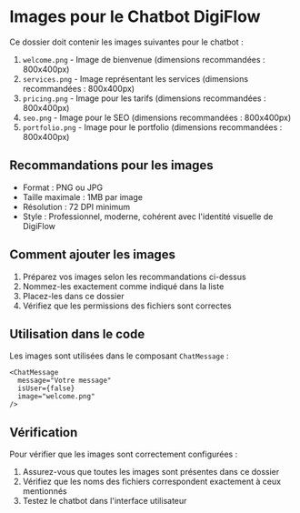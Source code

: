 # Images pour le Chatbot DigiFlow

Ce dossier doit contenir les images suivantes pour le chatbot :

1. `welcome.png` - Image de bienvenue (dimensions recommandées : 800x400px)
2. `services.png` - Image représentant les services (dimensions recommandées : 800x400px)
3. `pricing.png` - Image pour les tarifs (dimensions recommandées : 800x400px)
4. `seo.png` - Image pour le SEO (dimensions recommandées : 800x400px)
5. `portfolio.png` - Image pour le portfolio (dimensions recommandées : 800x400px)

## Recommandations pour les images

- Format : PNG ou JPG
- Taille maximale : 1MB par image
- Résolution : 72 DPI minimum
- Style : Professionnel, moderne, cohérent avec l'identité visuelle de DigiFlow

## Comment ajouter les images

1. Préparez vos images selon les recommandations ci-dessus
2. Nommez-les exactement comme indiqué dans la liste
3. Placez-les dans ce dossier
4. Vérifiez que les permissions des fichiers sont correctes

## Utilisation dans le code

Les images sont utilisées dans le composant `ChatMessage` :

```tsx
<ChatMessage
  message="Votre message"
  isUser={false}
  image="welcome.png"
/>
```

## Vérification

Pour vérifier que les images sont correctement configurées :
1. Assurez-vous que toutes les images sont présentes dans ce dossier
2. Vérifiez que les noms des fichiers correspondent exactement à ceux mentionnés
3. Testez le chatbot dans l'interface utilisateur 